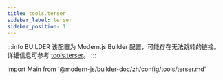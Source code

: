 ```yaml
---
title: tools.terser
sidebar_label: terser
sidebar_position: 1
---
```


:::info BUILDER
该配置为 Modern.js Builder 配置，可能存在无法跳转的链接。详细信息可参考 [tools.terser](https://modernjs.dev/builder/zh/api/config-tools.html#tools-terser)。
:::

import Main from '@modern-js/builder-doc/zh/config/tools/terser.md'

<Main />
